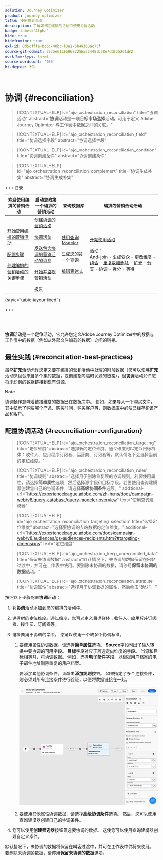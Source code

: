```yaml
---
solution: Journey Optimizer
product: journey optimizer
title: 使用协调活动
description: 了解如何在编排的活动中使用协调活动
badge: label="Alpha"
hide: true
hidefromtoc: true
exl-id: 0d5cfffe-bc6c-40bc-b3e1-5b44368ac76f
source-git-commit: 2935e611bb9682256a324485b28e7dd2552e1dd2
workflow-type: tm+mt
source-wordcount: '636'
ht-degree: 39%

---
```


# 协调 {#reconciliation}

>[!CONTEXTUALHELP]
>id="ajo_orchestration_reconciliation"
>title="协调活动"
>abstract="**协调**&#x200B;活动是一项&#x200B;**目标市场选择**&#x200B;活动，可用于定义 Adobe Journey Optimizer 与工作表中数据之间的关联。"

>[!CONTEXTUALHELP]
>id="ajo_orchestration_reconciliation_field"
>title="协调选择字段"
>abstract="协调选择字段"

>[!CONTEXTUALHELP]
>id="ajo_orchestration_reconciliation_condition"
>title="协调创建条件"
>abstract="协调创建条件"

>[!CONTEXTUALHELP]
>id="ajo_orchestration_reconciliation_complement"
>title="协调生成补集"
>abstract="协调生成补集"

+++ 目录

| 欢迎使用编排的营销活动 | 启动您的第一个编排的营销活动 | 查询数据库  | 编排的营销活动活动 |
|---|---|---|---|
| [开始使用编排的营销活动](gs-orchestrated-campaigns.md)<br/><br/>[配置步骤](configuration-steps.md)<br/><br/>[创建编排的营销活动的关键步骤](gs-campaign-creation.md) | [创建协调的营销活动](create-orchestrated-campaign.md)<br/><br/>[协调活动](orchestrate-activities.md)<br/><br/>[发送包含协调的营销活动的消息](send-messages.md)<br/><br/>[开始并监视营销活动](start-monitor-campaigns.md)<br/><br/>[报告](reporting-campaigns.md) | [使用查询Modeler](orchestrated-query-modeler.md)<br/><br/>[生成您的第一个查询](build-query.md)<br/><br/>[编辑表达式](edit-expressions.md) | [开始使用活动](activities/about-activities.md)<br/><br/>活动：<br/>[And-join](activities/and-join.md) - [生成受众](activities/build-audience.md) - [更改维度](activities/change-dimension.md) - [组合](activities/combine.md) - [重复数据删除](activities/deduplication.md) - [扩充](activities/enrichment.md) - [分支](activities/fork.md) - [协调](activities/reconciliation.md) - [拆分](activities/split.md) - [等待](activities/wait.md) |

{style="table-layout:fixed"}

+++

<br/><br/>

**协调**&#x200B;活动是一个&#x200B;**定位**&#x200B;活动，它允许您定义Adobe Journey Optimizer中的数据与工作表中的数据（例如从外部文件加载的数据）之间的链接。

## 最佳实践 {#reconciliation-best-practices}

虽然&#x200B;**扩充**&#x200B;活动允许您定义要在编排的营销活动中处理的附加数据（您可以使用&#x200B;**扩充**&#x200B;活动来组合来自多个集的数据，或创建指向临时资源的链接），但&#x200B;**协调**&#x200B;活动允许您将未识别的数据链接到现有资源。

>[!NOTE]
>协调操作意味着链接维度的数据已在数据库中。  例如，如果导入一个购买文件，其中显示了购买哪个产品、购买时间、购买客户等，则数据库中必然已经存在该产品和客户。

## 配置协调活动 {#reconciliation-configuration}

>[!CONTEXTUALHELP]
>id="ajo_orchestration_reconciliation_targeting"
>title="定位维度"
>abstract="选择新的定位维度。通过维度可以定义目标群体：收件人、应用程序订阅者、运营商、订阅者等。默认情况下会选择当前的定位维度。"

>[!CONTEXTUALHELP]
>id="ajo_orchestration_reconciliation_rules"
>title="协调规则"
>abstract="选择用于删除重复项的协调规则。若要使用属性，请选择&#x200B;**简单属性**&#x200B;选项，然后选择源字段和目标字段。若要使用查询建模器创建您自己的协调条件，请选择&#x200B;**高级协调条件**&#x200B;选项。"
>additional-url="https://experienceleague.adobe.com/zh-hans/docs/campaign-web/v8/query-database/query-modeler-overview" text="使用查询建模器"

>[!CONTEXTUALHELP]
>id="ajo_orchestration_reconciliation_targeting_selection"
>title="选择定位维度"
>abstract="选择要协调的入站数据的定位维度。"
>additional-url="https://experienceleague.adobe.com/docs/campaign-web/v8/audiences/gs-audiences-recipients.html?#targeting-dimensions" text="定位维度"

>[!CONTEXTUALHELP]
>id="ajo_orchestration_keep_unreconciled_data"
>title="保留未协调数据"
>abstract="默认情况下，未协调的数据保留在出站过渡中，并可在工作表中使用。要删除未协调的数据，请停用&#x200B;**保留未协调的数据**&#x200B;选项。"

>[!CONTEXTUALHELP]
>id="ajo_orchestration_reconciliation_attribute"
>title="协调属性"
>abstract="选择用于协调数据的属性，然后单击“确认”。"

按照以下步骤配置&#x200B;**协调**&#x200B;活动：

1. 将&#x200B;**协调**&#x200B;活动添加到您的编排的活动中。

1. 选择新的定位维度。通过维度，您可以定义目标群体：收件人、应用程序订阅者、操作员、订阅者等。

1. 选择要用于协调的字段。 您可以使用一个或多个协调标准。

   1. 要使用属性协调数据，请选择&#x200B;**简单属性**&#x200B;选项。 **Source**&#x200B;字段列出了输入转换中要协调的可用字段。 **目标**&#x200B;字段对应于所选定向维度的字段。 当源和目标相等时，将协调数据。 例如，选择&#x200B;**电子邮件**&#x200B;字段，以根据用户档案的电子邮件地址删除重复的用户档案。

      要添加其他协调条件，请单击&#x200B;**添加规则**&#x200B;按钮。 如果指定了多个连接条件，则必须对所有连接条件进行验证，以便将数据链接在一起。

      ![](../assets/workflow-reconciliation-criteria.png)

   1. 要使用其他属性协调数据，请选择&#x200B;**高级协调条件**&#x200B;选项。 然后，您可以使用查询建模器创建自己的协调条件。

1. 您可以使用&#x200B;**创建筛选器**&#x200B;按钮筛选要协调的数据。 这使您可以使用查询建模器创建自定义条件。

默认情况下，未协调的数据将保留在叫客过渡中，并可在工作表中供将来使用。 要删除未协调的数据，请停用&#x200B;**保留未协调的数据**&#x200B;选项。

